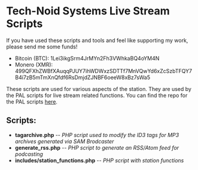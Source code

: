 # Tech-Noid Systems Live Stream Scripts

If you have used these scripts and tools and feel like supporting my work, please send me some funds!

* Bitcoin (BTC):  1Lei3ikgSrm4JrMYn2Fh3VWhkaBQ4oYM4N
* Monero  (XMR):  499QFXhZWBfXAuqqPJUY7ihWDWxzSDTTf7MnVQwYd6xZcSzbTFQY7B4i7zB5mTmXnQfdf6RsDmjdZJNBF6oeeW8xBz7sWa5

These scripts are used for various aspects of the station.  They are used by the PAL scripts for live stream related functions.  You can find the repo for the PAL scripts [here][1].

## Scripts:
* **tagarchive.php**  --  _PHP script used to modify the ID3 tags for MP3 archives generated via SAM Brodcaster_
* **generate_rss.php**  --  _PHP script to generate an RSS/Atom feed for podcasting_
* **includes/station_functions.php** -- _PHP script with station functions_

[1]: https://github.com/Tech-Noid-Systems/SAM-Broadcaster_PAL
